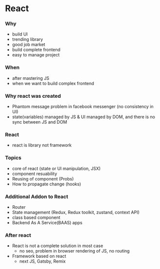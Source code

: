 # React

### Why
- build UI
- trending library
- good job market
- build complete frontend
- easy to manage project

### When
- after mastering JS
- when we want to build complex frontend

### Why react was created
- Phantom message problem in facebook messenger (no consistency in UI)
- state(variables) managed by JS & UI managed by DOM, and there is no sync between JS and DOM

### React
- react is library not framework

### Topics
- core of react (state or UI manipulation, JSX)
- component resuability
- Reusing of component (Probs)
- How to propagate change (hooks)

### Additional Addon to React
- Router 
- State management (Redux, Redux toolkit, zustand, context API)
- class based component
- Backend As A Service(BAAS) apps

### After react
- React is not a complete solution in most case
    - no seo, problem in browser rendering of JS, no routing
- Framework based on react
    - next JS, Gatsby, Remix
